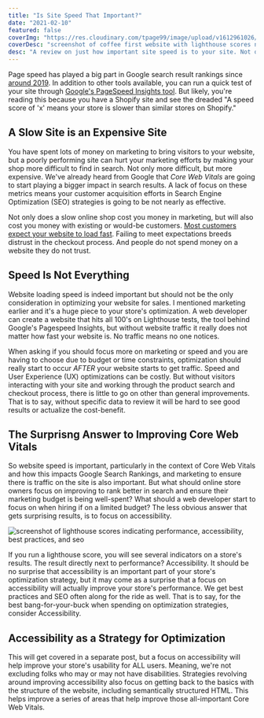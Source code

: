 ```yaml
---
title: "Is Site Speed That Important?"
date: "2021-02-10"
featured: false
coverImg: "https://res.cloudinary.com/tpage99/image/upload/v1612961026/dev/site_speed_coffeefirst.png"
coverDesc: "screenshot of coffee first website with lighthouse scores next to it"
desc: "A review on just how important site speed is to your site. Not only how important it is but what also needs to be considered and the surprising answer to a great optimization strategy."
---
```


Page speed has played a big part in Google search result rankings since [around 2019](https://developers.google.com/web/updates/2018/07/search-ads-speed). In addition to other tools available, you can run a quick test of your site through [Google's PageSpeed Insights tool](https://developers.google.com/speed/pagespeed/insights/). But likely, you're reading this because you have a Shopify site and see the dreaded "A speed score of 'x' means your store is slower than similar stores on Shopify." 

## A Slow Site is an Expensive Site  

You have spent lots of money on marketing to bring visitors to your website, but a poorly performing site can hurt your marketing efforts by making your shop more difficult to find in search. Not only more difficult, but more expensive. We've already heard from Google that _Core Web Vitals_ are going to start playing a bigger impact in search results. A lack of focus on these metrics means your customer acquisition efforts in Search Engine Optimization (SEO) strategies is going to be not nearly as effective.  

Not only does a slow online shop cost you money in marketing, but will also cost you money with existing or would-be customers. [Most customers expect your website to load fast](https://www.shopify.com/enterprise/site-performance-page-speed-ecommerce). Failing to meet expectations breeds distrust in the checkout process. And people do not spend money on a website they do not trust.  

## Speed Is Not Everything 

Website loading speed is indeed important but should not be the only consideration in optimizing your website for sales. I mentioned marketing earlier and it's a huge piece to your store's optimization. A web developer can create a website that hits all 100's on Lighthouse tests, the tool behind Google's Pagespeed Insights, but without website traffic it really does not matter how fast your website is. No traffic means no one notices.  

When asking if you should focus more on marketing or speed and you are having to choose due to budget or time constraints, optimization should really start to occur _AFTER_ your website starts to get traffic. Speed and User Experience (UX) optimizations can be costly. But without visitors interacting with your site and working through the product search and checkout process, there is little to go on other than general improvements. That is to say, without specific data to review it will be hard to see good results or actualize the cost-benefit.  

## The Surprisng Answer to Improving Core Web Vitals  

So website speed is important, particularly in the context of Core Web Vitals and how this impacts Google Search Rankings, and marketing to ensure there is traffic on the site is also important. But what should online store owners focus on improving to rank better in search and ensure their marketing budget is being well-spent? What should a web developer start to focus on when hiring if on a limited budget? The less obvious answer that gets surprising results, is to focus on accessibility.  

![screenshot of lighthouse scores indicating performance, accessibility, best practices, and seo](https://res.cloudinary.com/tpage99/image/upload/v1613654118/dev/lighthouse_scores.png)

If you run a lighthouse score, you will see several indicators on a store's results. The result directly next to performance? Accessibility. It should be no surprise that accessibility is an important part of your store's optimization strategy, but it may come as a surprise that a focus on accessibility will actually improve your store's performance. We get best practices and SEO often along for the ride as well. That is to say, for the best bang-for-your-buck when spending on optimization strategies, consider Accessibility.  

## Accessibility as a Strategy for Optimization  

This will get covered in a separate post, but a focus on accessibility will help improve your store's usability for ALL users. Meaning, we're not excluding folks who may or may not have disabilities. Strategies revolving around improving accessibility also focus on getting back to the basics with the structure of the website, including semantically structured HTML. This helps improve a series of areas that help improve those all-important Core Web Vitals. 
